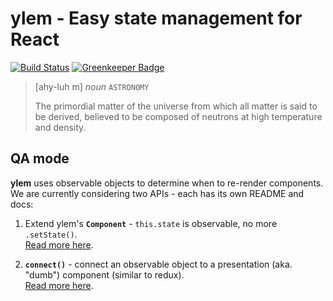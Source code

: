 # ylem - Easy state management for React

[![Build Status](https://travis-ci.org/bitovi/ylem.svg?branch=master)](https://travis-ci.org/bitovi/ylem)
[![Greenkeeper Badge](https://badges.greenkeeper.io/bitovi/ylem.svg)](https://greenkeeper.io/)

> [ahy-luh m] *noun* `ASTRONOMY`
>
> The primordial matter of the universe from which all matter is said to be derived, believed to be composed of neutrons at high temperature and density.

## QA mode

**ylem** uses observable objects to determine when to re-render components. We are currently considering two APIs - each has its own README and docs:

1. Extend ylem's **`Component`** - `this.state` is observable, no more `.setState()`.  
    [Read more here](./component).
    
2. **`connect()`** - connect an observable object to a presentation (aka. "dumb") component (similar to redux).  
    [Read more here](./connect).